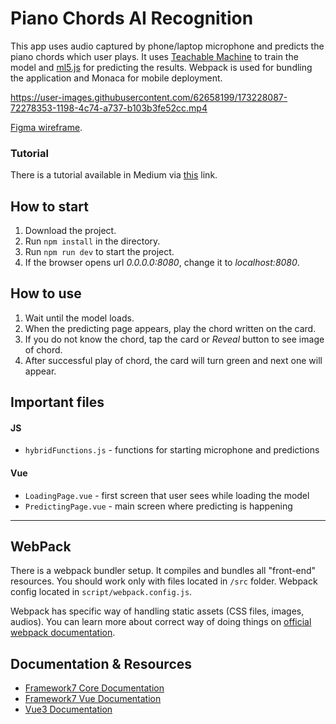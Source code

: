 # Piano Chords AI Recognition
This app uses audio captured by phone/laptop microphone and predicts the piano chords which user plays. It uses [Teachable Machine](https://teachablemachine.withgoogle.com/) to train the model and [ml5.js](https://ml5js.org/) for predicting the results. 
Webpack is used for bundling the application and Monaca for mobile deployment.

https://user-images.githubusercontent.com/62658199/173228087-72278353-1198-4c74-a737-b103b3fe52cc.mp4


[Figma wireframe](https://www.figma.com/file/zI5qOksnj3LoiE3nakZ5Rb/Piano-Chords-Recognition-App?node-id=0%3A1).  

### Tutorial

There is a tutorial available in Medium via [this](https://medium.com/the-web-tub/piano-chords-prediction-with-ai-teachable-machine-22d0865c2100) link.

## How to start
1. Download the project.
2. Run `npm install` in the directory.
3. Run `npm run dev` to start the project.
4. If the browser opens url *0.0.0.0:8080*, change it to *localhost:8080*.

## How to use
1. Wait until the model loads.
2. When the predicting page appears, play the chord written on the card.
3. If you do not know the chord, tap the card or *Reveal* button to see image of chord.
4. After successful play of chord, the card will turn green and next one will appear.

## Important files
#### JS
- `hybridFunctions.js` - functions for starting microphone and predictions
#### Vue
- `LoadingPage.vue` - first screen that user sees while loading the model
- `PredictingPage.vue` - main screen where predicting is happening

---


## WebPack

There is a webpack bundler setup. It compiles and bundles all "front-end" resources. You should work only with files located in `/src` folder. Webpack config located in `script/webpack.config.js`.

Webpack has specific way of handling static assets (CSS files, images, audios). You can learn more about correct way of doing things on [official webpack documentation](https://webpack.js.org/guides/asset-management/).


## Documentation & Resources

* [Framework7 Core Documentation](https://framework7.io/docs/)
* [Framework7 Vue Documentation](https://framework7.io/vue/)
* [Vue3 Documentation](https://v3.vuejs.org/guide/introduction.html)
